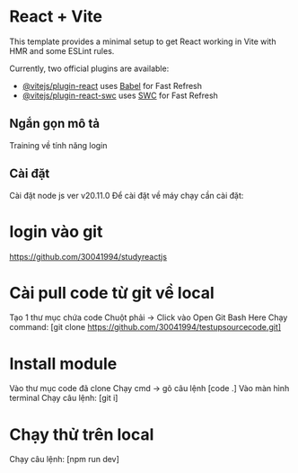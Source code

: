 # React + Vite

This template provides a minimal setup to get React working in Vite with HMR and some ESLint rules.

Currently, two official plugins are available:

- [@vitejs/plugin-react](https://github.com/vitejs/vite-plugin-react/blob/main/packages/plugin-react/README.md) uses [Babel](https://babeljs.io/) for Fast Refresh
- [@vitejs/plugin-react-swc](https://github.com/vitejs/vite-plugin-react-swc) uses [SWC](https://swc.rs/) for Fast Refresh

## Ngắn gọn mô tả

Training về tính năng login

## Cài đặt

Cài đặt node js ver v20.11.0
Để cài đặt về máy chạy cần cài đặt:

# login vào git

https://github.com/30041994/studyreactjs

# Cài pull code từ git về local

Tạo 1 thư mục chứa code
Chuột phải -> Click vào Open Git Bash Here
Chạy command: [git clone https://github.com/30041994/testupsourcecode.git]

# Install module

Vào thư mục code đã clone
Chạy cmd -> gõ câu lệnh [code .]
Vào màn hình terminal
Chạy câu lệnh: [git i]

# Chạy thử trên local

Chạy câu lệnh: [npm run dev]
